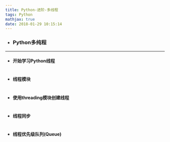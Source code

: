 ```yaml
---
title: Python-进阶-多线程
tags: Python
mathjax: true
date: 2018-01-29 10:15:14
---
```

- ### Python多纯程

---
- #### 开始学习Python线程
~~~

~~~
- #### 线程模块 
~~~

~~~
- #### 使用threading模块创建线程
~~~

~~~
- #### 线程同步 
~~~

~~~
- #### 线程优先级队列(Queue)
~~~

~~~







